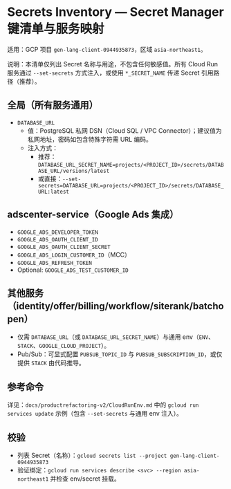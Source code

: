 # Secrets Inventory — Secret Manager 键清单与服务映射

适用：GCP 项目 `gen-lang-client-0944935873`，区域 `asia-northeast1`。

说明：本清单仅列出 Secret 名称与用途，不包含任何敏感值。所有 Cloud Run 服务通过 `--set-secrets` 方式注入，或使用 `*_SECRET_NAME` 传递 Secret 引用路径（推荐）。

## 全局（所有服务通用）
- `DATABASE_URL`
  - 值：PostgreSQL 私网 DSN（Cloud SQL / VPC Connector）；建议值为私网地址，密码如包含特殊字符需 URL 编码。
  - 注入方式：
    - 推荐：`DATABASE_URL_SECRET_NAME=projects/<PROJECT_ID>/secrets/DATABASE_URL/versions/latest`
    - 或直接：`--set-secrets=DATABASE_URL=projects/<PROJECT_ID>/secrets/DATABASE_URL:latest`

## adscenter-service（Google Ads 集成）
- `GOOGLE_ADS_DEVELOPER_TOKEN`
- `GOOGLE_ADS_OAUTH_CLIENT_ID`
- `GOOGLE_ADS_OAUTH_CLIENT_SECRET`
- `GOOGLE_ADS_LOGIN_CUSTOMER_ID`（MCC）
- `GOOGLE_ADS_REFRESH_TOKEN`
- Optional: `GOOGLE_ADS_TEST_CUSTOMER_ID`

## 其他服务（identity/offer/billing/workflow/siterank/batchopen）
- 仅需 `DATABASE_URL`（或 `DATABASE_URL_SECRET_NAME`）与通用 env（`ENV`、`STACK`、`GOOGLE_CLOUD_PROJECT`）。
- Pub/Sub：可显式配置 `PUBSUB_TOPIC_ID` 与 `PUBSUB_SUBSCRIPTION_ID`，或仅提供 `STACK` 由代码推导。

## 参考命令
详见：`docs/productrefactoring-v2/CloudRunEnv.md` 中的 `gcloud run services update` 示例（包含 `--set-secrets` 与通用 env 注入）。

## 校验
- 列表 Secret（名称）：`gcloud secrets list --project gen-lang-client-0944935873`
- 验证绑定：`gcloud run services describe <svc> --region asia-northeast1` 并检查 env/secret 挂载。

